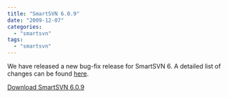 ```yaml
---
title: "SmartSVN 6.0.9"
date: "2009-12-07"
categories: 
  - "smartsvn"
tags: 
  - "smartsvn"
---
```


We have released a new bug-fix release for SmartSVN 6. A detailed list of changes can be found [here](http://www.syntevo.com/smartsvn/changelog.txt).

[Download SmartSVN 6.0.9](http://www.syntevo.com/smartsvn/download.html)

